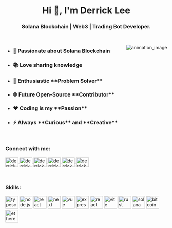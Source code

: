 <h1 align="center">Hi 👋, I'm Derrick Lee</h1>
<h3 align="center">Solana Blockchain | Web3 | Trading Bot Developer.</h3>

<br>

<p><img align="right" src="./assets/animation_image.gif" alt="animation_image" /></p>


- <h3>🌱 Passionate about Solana Blockchain</h3>

- <h3>📚 Love sharing knowledge</h3>

- <h3>🧩 Enthusiastic **Problem Solver** </h3>

- <h3>🌐 Future Open-Source **Contributor** </h3>

- <h3>❤️ Coding is my **Passion** </h3>

- <h3>⚡ Always **Curious** and **Creative**</h3>

<br>

<h3 align="left">Connect with me:</h3>
<p align="left">
    <a href="https://discordapp.com/users/352387576017190913" target="blank"><img align="center"
        src="./assets/discord-icon-svgrepo-com.svg"
        alt="derrick lee discord" height="30" width="40" />
    </a>
    <a href="https://t.me/@dwlee918" target="blank"><img align="center"
        src="./assets/telegram-svgrepo-com.svg"
        alt="derrick lee telegram" height="30" width="40" />
    </a>
    <a href="https://x.com/dwlee918" target="blank"><img align="center"
        src="./assets/twitter-svgrepo-com.svg"
        alt="derrick lee twitter" height="30" width="40" />
    </a>
    <a href="#" target="blank"><img align="center"
        src="./assets/skype-svgrepo-com.svg"
        alt="derrick lee skype" height="30" width="40" />
    </a>
    <a href="#" target="blank"><img align="center"
        src="./assets/google-gmail-svgrepo-com.svg"
        alt="derrick lee" height="30" width="40" />
    </a>
    <a href="https://medium.com/@dwlee91" target="blank"><img align="center"
        src="./assets/medium-icon-svgrepo-com.svg"
        alt="derrick lee" height="30" width="40" />
    </a>
</p>

<br>

<h3 align="left">Skills:</h3>
<p align="left">
    <img src="./assets/typescript-icon-svgrepo-com.svg"
        alt="typescript" width="40" height="40" />
    <img src="./assets/nodejs-icon-svgrepo-com.svg" alt="node.js"
        width="40" height="40" />
    <img src="./assets/react-svgrepo-com.svg" alt="react"
        width="40" height="40" />
    <img src="./assets/nextjs-icon-svgrepo-com.svg"
        alt="next" width="40" height="40" />
    <img src="./assets/vue-svgrepo-com.svg"
        alt="vue" width="40" height="40" />
    <img src="./assets/express-svgrepo-com.svg"
        alt="express" width="40" height="40" />
    <img src="./assets/expo-svgrepo-com.svg"
        alt="react native expo" width="40" height="40" />
    <img src="./assets/vitejs-svgrepo-com.svg" alt="vite" width="40"
        height="40" />
    <img src="./assets/rust-svgrepo-com.svg" alt="rust" width="40"
        height="40" />
    <img src="./assets/solana.svg"
        alt="solana" width="40" height="40" />
    <img src="./assets/bitcoin-svgrepo-com.svg"
        alt="bitcoin" width="40" height="40" />
    <img src="./assets/ethereum-svgrepo-com.svg"
        alt="ethereum" width="40" height="40" />
</p>
<br>
